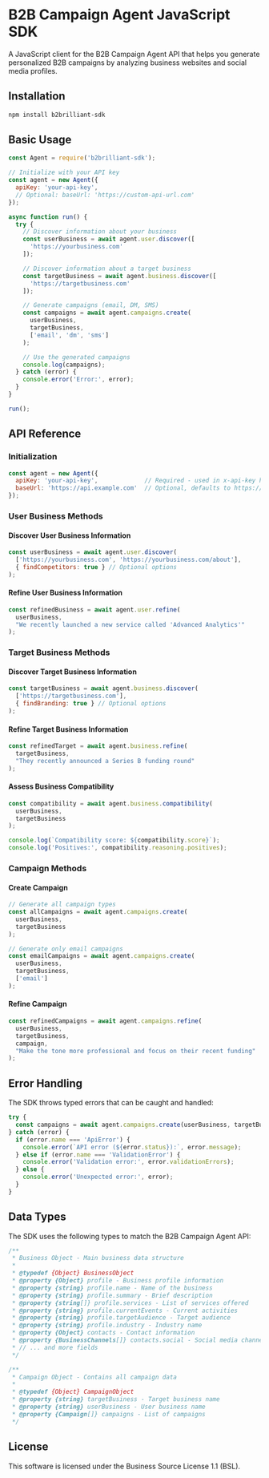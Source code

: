 # B2B Campaign Agent JavaScript SDK

A JavaScript client for the B2B Campaign Agent API that helps you generate personalized B2B campaigns by analyzing business websites and social media profiles.

## Installation

```bash
npm install b2brilliant-sdk
```

## Basic Usage

```javascript
const Agent = require('b2brilliant-sdk');

// Initialize with your API key
const agent = new Agent({
  apiKey: 'your-api-key',
  // Optional: baseUrl: 'https://custom-api-url.com'
});

async function run() {
  try {
    // Discover information about your business
    const userBusiness = await agent.user.discover([
      'https://yourbusiness.com'
    ]);

    // Discover information about a target business
    const targetBusiness = await agent.business.discover([
      'https://targetbusiness.com'
    ]);

    // Generate campaigns (email, DM, SMS)
    const campaigns = await agent.campaigns.create(
      userBusiness,
      targetBusiness,
      ['email', 'dm', 'sms']
    );

    // Use the generated campaigns
    console.log(campaigns);
  } catch (error) {
    console.error('Error:', error);
  }
}

run();
```

## API Reference

### Initialization

```javascript
const agent = new Agent({
  apiKey: 'your-api-key',             // Required - used in x-api-key header
  baseUrl: 'https://api.example.com'  // Optional, defaults to https://b2brilliant.app
});
```

### User Business Methods

#### Discover User Business Information

```javascript
const userBusiness = await agent.user.discover(
  ['https://yourbusiness.com', 'https://yourbusiness.com/about'],
  { findCompetitors: true } // Optional options
);
```

#### Refine User Business Information

```javascript
const refinedBusiness = await agent.user.refine(
  userBusiness, 
  "We recently launched a new service called 'Advanced Analytics'"
);
```

### Target Business Methods

#### Discover Target Business Information

```javascript
const targetBusiness = await agent.business.discover(
  ['https://targetbusiness.com'],
  { findBranding: true } // Optional options
);
```

#### Refine Target Business Information

```javascript
const refinedTarget = await agent.business.refine(
  targetBusiness,
  "They recently announced a Series B funding round"
);
```

#### Assess Business Compatibility

```javascript
const compatibility = await agent.business.compatibility(
  userBusiness,
  targetBusiness
);

console.log(`Compatibility score: ${compatibility.score}`);
console.log('Positives:', compatibility.reasoning.positives);
```

### Campaign Methods

#### Create Campaign

```javascript
// Generate all campaign types
const allCampaigns = await agent.campaigns.create(
  userBusiness,
  targetBusiness
);

// Generate only email campaigns
const emailCampaigns = await agent.campaigns.create(
  userBusiness,
  targetBusiness,
  ['email']
);
```

#### Refine Campaign

```javascript
const refinedCampaigns = await agent.campaigns.refine(
  userBusiness,
  targetBusiness,
  campaign,
  "Make the tone more professional and focus on their recent funding"
);
```

## Error Handling

The SDK throws typed errors that can be caught and handled:

```javascript
try {
  const campaigns = await agent.campaigns.create(userBusiness, targetBusiness);
} catch (error) {
  if (error.name === 'ApiError') {
    console.error(`API error (${error.status}):`, error.message);
  } else if (error.name === 'ValidationError') {
    console.error('Validation error:', error.validationErrors);
  } else {
    console.error('Unexpected error:', error);
  }
}
```

## Data Types

The SDK uses the following types to match the B2B Campaign Agent API:

```javascript
/**
 * Business Object - Main business data structure
 * 
 * @typedef {Object} BusinessObject
 * @property {Object} profile - Business profile information
 * @property {string} profile.name - Name of the business
 * @property {string} profile.summary - Brief description
 * @property {string[]} profile.services - List of services offered
 * @property {string} profile.currentEvents - Current activities
 * @property {string} profile.targetAudience - Target audience
 * @property {string} profile.industry - Industry name
 * @property {Object} contacts - Contact information
 * @property {BusinessChannels[]} contacts.social - Social media channels
 * // ... and more fields
 */

/**
 * Campaign Object - Contains all campaign data
 * 
 * @typedef {Object} CampaignObject
 * @property {string} targetBusiness - Target business name
 * @property {string} userBusiness - User business name
 * @property {Campaign[]} campaigns - List of campaigns
 */
```

## License

This software is licensed under the Business Source License 1.1 (BSL). 